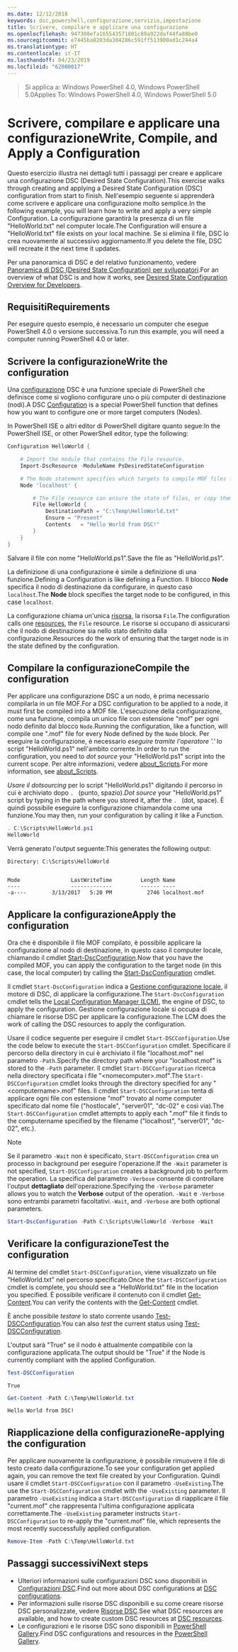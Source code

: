 ```yaml
---
ms.date: 12/12/2018
keywords: dsc,powershell,configurazione,servizio,impostazione
title: Scrivere, compilare e applicare una configurazione
ms.openlocfilehash: 947308efa165543571801c88a922daf44fa88be0
ms.sourcegitcommit: e7445ba8203da304286c591ff513900ad1c244a4
ms.translationtype: HT
ms.contentlocale: it-IT
ms.lasthandoff: 04/23/2019
ms.locfileid: "62080017"
---
```

> <span data-ttu-id="c9c24-103">Si applica a: Windows PowerShell 4.0, Windows PowerShell 5.0</span><span class="sxs-lookup"><span data-stu-id="c9c24-103">Applies To: Windows PowerShell 4.0, Windows PowerShell 5.0</span></span>

# <a name="write-compile-and-apply-a-configuration"></a><span data-ttu-id="c9c24-104">Scrivere, compilare e applicare una configurazione</span><span class="sxs-lookup"><span data-stu-id="c9c24-104">Write, Compile, and Apply a Configuration</span></span>

<span data-ttu-id="c9c24-105">Questo esercizio illustra nei dettagli tutti i passaggi per creare e applicare una configurazione DSC (Desired State Configuration).</span><span class="sxs-lookup"><span data-stu-id="c9c24-105">This exercise walks through creating and applying a Desired State Configuration (DSC) configuration from start to finish.</span></span>
<span data-ttu-id="c9c24-106">Nell'esempio seguente si apprenderà come scrivere e applicare una configurazione molto semplice.</span><span class="sxs-lookup"><span data-stu-id="c9c24-106">In the following example, you will learn how to write and apply a very simple Configuration.</span></span> <span data-ttu-id="c9c24-107">La configurazione garantirà la presenza di un file "HelloWorld.txt" nel computer locale.</span><span class="sxs-lookup"><span data-stu-id="c9c24-107">The Configuration will ensure a "HelloWorld.txt" file exists on your local machine.</span></span> <span data-ttu-id="c9c24-108">Se si elimina il file, DSC lo crea nuovamente al successivo aggiornamento.</span><span class="sxs-lookup"><span data-stu-id="c9c24-108">If you delete the file, DSC will recreate it the next time it updates.</span></span>

<span data-ttu-id="c9c24-109">Per una panoramica di DSC e del relativo funzionamento, vedere [Panoramica di DSC (Desired State Configuration) per sviluppatori](../overview/overview.md).</span><span class="sxs-lookup"><span data-stu-id="c9c24-109">For an overview of what DSC is and how it works, see [Desired State Configuration Overview for Developers](../overview/overview.md).</span></span>

## <a name="requirements"></a><span data-ttu-id="c9c24-110">Requisiti</span><span class="sxs-lookup"><span data-stu-id="c9c24-110">Requirements</span></span>

<span data-ttu-id="c9c24-111">Per eseguire questo esempio, è necessario un computer che esegue PowerShell 4.0 o versione successiva.</span><span class="sxs-lookup"><span data-stu-id="c9c24-111">To run this example, you will need a computer running PowerShell 4.0 or later.</span></span>

## <a name="write-the-configuration"></a><span data-ttu-id="c9c24-112">Scrivere la configurazione</span><span class="sxs-lookup"><span data-stu-id="c9c24-112">Write the configuration</span></span>

<span data-ttu-id="c9c24-113">Una [configurazione](configurations.md) DSC è una funzione speciale di PowerShell che definisce come si vogliono configurare uno o più computer di destinazione (nodi).</span><span class="sxs-lookup"><span data-stu-id="c9c24-113">A DSC [Configuration](configurations.md) is a special PowerShell function that defines how you want to configure one or more target computers (Nodes).</span></span>

<span data-ttu-id="c9c24-114">In PowerShell ISE o altri editor di PowerShell digitare quanto segue:</span><span class="sxs-lookup"><span data-stu-id="c9c24-114">In the PowerShell ISE, or other PowerShell editor, type the following:</span></span>

```powershell
Configuration HelloWorld {

    # Import the module that contains the File resource.
    Import-DscResource -ModuleName PsDesiredStateConfiguration

    # The Node statement specifies which targets to compile MOF files for, when this configuration is executed.
    Node 'localhost' {

        # The File resource can ensure the state of files, or copy them from a source to a destination with persistent updates.
        File HelloWorld {
            DestinationPath = "C:\Temp\HelloWorld.txt"
            Ensure = "Present"
            Contents   = "Hello World from DSC!"
        }
    }
}
```

<span data-ttu-id="c9c24-115">Salvare il file con nome "HelloWorld.ps1".</span><span class="sxs-lookup"><span data-stu-id="c9c24-115">Save the file as "HelloWorld.ps1".</span></span>

<span data-ttu-id="c9c24-116">La definizione di una configurazione è simile a definizione di una funzione.</span><span class="sxs-lookup"><span data-stu-id="c9c24-116">Defining a Configuration is like defining a Function.</span></span> <span data-ttu-id="c9c24-117">Il blocco **Node** specifica il nodo di destinazione da configurare, in questo caso `localhost`.</span><span class="sxs-lookup"><span data-stu-id="c9c24-117">The **Node** block specifies the target node to be configured, in this case `localhost`.</span></span>

<span data-ttu-id="c9c24-118">La configurazione chiama un'unica [risorsa](../resources/resources.md), la risorsa `File`.</span><span class="sxs-lookup"><span data-stu-id="c9c24-118">The configuration calls one [resources](../resources/resources.md), the `File` resource.</span></span> <span data-ttu-id="c9c24-119">Le risorse si occupano di assicurarsi che il nodo di destinazione sia nello stato definito dalla configurazione.</span><span class="sxs-lookup"><span data-stu-id="c9c24-119">Resources do the work of ensuring that the target node is in the state defined by the configuration.</span></span>

## <a name="compile-the-configuration"></a><span data-ttu-id="c9c24-120">Compilare la configurazione</span><span class="sxs-lookup"><span data-stu-id="c9c24-120">Compile the configuration</span></span>

<span data-ttu-id="c9c24-121">Per applicare una configurazione DSC a un nodo, è prima necessario compilarla in un file MOF.</span><span class="sxs-lookup"><span data-stu-id="c9c24-121">For a DSC configuration to be applied to a node, it must first be compiled into a MOF file.</span></span>
<span data-ttu-id="c9c24-122">L'esecuzione della configurazione, come una funzione, compila un unico file con estensione "mof" per ogni nodo definito dal blocco `Node`.</span><span class="sxs-lookup"><span data-stu-id="c9c24-122">Running the configuration, like a function, will compile one ".mof" file for every Node defined by the `Node` block.</span></span>
<span data-ttu-id="c9c24-123">Per eseguire la configurazione, è necessario *eseguire tramite l'operatore '.'* lo script "HelloWorld.ps1" nell'ambito corrente.</span><span class="sxs-lookup"><span data-stu-id="c9c24-123">In order to run the configuration, you need to *dot source* your "HelloWorld.ps1" script into the current scope.</span></span>
<span data-ttu-id="c9c24-124">Per altre informazioni, vedere [about_Scripts](/powershell/module/microsoft.powershell.core/about/about_scripts?view=powershell-6#script-scope-and-dot-sourcing).</span><span class="sxs-lookup"><span data-stu-id="c9c24-124">For more information, see [about_Scripts](/powershell/module/microsoft.powershell.core/about/about_scripts?view=powershell-6#script-scope-and-dot-sourcing).</span></span>

<!-- markdownlint-disable MD038 -->
<span data-ttu-id="c9c24-125">*Usare il dotsourcing* per lo script "HelloWorld.ps1" digitando il percorso in cui è archiviato dopo `. ` (punto, spazio).</span><span class="sxs-lookup"><span data-stu-id="c9c24-125">*Dot source* your "HelloWorld.ps1" script by typing in the path where you stored it, after the `. ` (dot, space).</span></span> <span data-ttu-id="c9c24-126">È quindi possibile eseguire la configurazione chiamandola come una funzione.</span><span class="sxs-lookup"><span data-stu-id="c9c24-126">You may then, run your configuration by calling it like a Function.</span></span>
<!-- markdownlint-enable MD038 -->

```powershell
. C:\Scripts\HelloWorld.ps1
HelloWorld
```

<span data-ttu-id="c9c24-127">Verrà generato l'output seguente:</span><span class="sxs-lookup"><span data-stu-id="c9c24-127">This generates the following output:</span></span>

```output
Directory: C:\Scripts\HelloWorld


Mode                LastWriteTime         Length Name
----                -------------         ------ ----
-a----        3/13/2017   5:20 PM           2746 localhost.mof
```

## <a name="apply-the-configuration"></a><span data-ttu-id="c9c24-128">Applicare la configurazione</span><span class="sxs-lookup"><span data-stu-id="c9c24-128">Apply the configuration</span></span>

<span data-ttu-id="c9c24-129">Ora che è disponibile il file MOF compilato, è possibile applicare la configurazione al nodo di destinazione, in questo caso il computer locale, chiamando il cmdlet [Start-DscConfiguration](/powershell/module/psdesiredstateconfiguration/start-dscconfiguration).</span><span class="sxs-lookup"><span data-stu-id="c9c24-129">Now that you have the compiled MOF, you can apply the configuration to the target node (in this case, the local computer) by calling the [Start-DscConfiguration](/powershell/module/psdesiredstateconfiguration/start-dscconfiguration) cmdlet.</span></span>

<span data-ttu-id="c9c24-130">Il cmdlet `Start-DscConfiguration` indica a [Gestione configurazione locale](../managing-nodes/metaConfig.md), il motore di DSC, di applicare la configurazione.</span><span class="sxs-lookup"><span data-stu-id="c9c24-130">The `Start-DscConfiguration` cmdlet tells the [Local Configuration Manager (LCM)](../managing-nodes/metaConfig.md), the engine of DSC, to apply the configuration.</span></span>
<span data-ttu-id="c9c24-131">Gestione configurazione locale si occupa di chiamare le risorse DSC per applicare la configurazione.</span><span class="sxs-lookup"><span data-stu-id="c9c24-131">The LCM does the work of calling the DSC resources to apply the configuration.</span></span>

<span data-ttu-id="c9c24-132">Usare il codice seguente per eseguire il cmdlet `Start-DSCConfiguration`.</span><span class="sxs-lookup"><span data-stu-id="c9c24-132">Use the code below to execute the `Start-DSCConfiguration` cmdlet.</span></span> <span data-ttu-id="c9c24-133">Specificare il percorso della directory in cui è archiviato il file "localhost.mof" nel parametro `-Path`.</span><span class="sxs-lookup"><span data-stu-id="c9c24-133">Specify the directory path where your "localhost.mof" is stored to the `-Path` parameter.</span></span> <span data-ttu-id="c9c24-134">Il cmdlet `Start-DSCConfiguration` ricerca nella directory specificata i file "\<nomecomputer\>.mof".</span><span class="sxs-lookup"><span data-stu-id="c9c24-134">The `Start-DSCConfiguration` cmdlet looks through the directory specified for any "\<computername\>.mof" files.</span></span> <span data-ttu-id="c9c24-135">Il cmdlet `Start-DSCConfiguration` tenta di applicare ogni file con estensione "mof" trovato al nome computer specificato dal nome file ("hostlocale", "server01", "dc-02" e così via).</span><span class="sxs-lookup"><span data-stu-id="c9c24-135">The `Start-DSCConfiguration` cmdlet attempts to apply each ".mof" file it finds to the computername specified by the filename ("localhost", "server01", "dc-02", etc.).</span></span>

> [!NOTE]
> <span data-ttu-id="c9c24-136">Se il parametro `-Wait` non è specificato, `Start-DSCConfiguration` crea un processo in background per eseguire l'operazione.</span><span class="sxs-lookup"><span data-stu-id="c9c24-136">If the `-Wait` parameter is not specified, `Start-DSCConfiguration` creates a background job to perform the operation.</span></span> <span data-ttu-id="c9c24-137">La specifica del parametro `-Verbose` consente di controllare l'output **dettagliato** dell'operazione.</span><span class="sxs-lookup"><span data-stu-id="c9c24-137">Specifying the `-Verbose` parameter allows you to watch the **Verbose** output of the operation.</span></span> <span data-ttu-id="c9c24-138">`-Wait` e `-Verbose` sono entrambi parametri facoltativi.</span><span class="sxs-lookup"><span data-stu-id="c9c24-138">`-Wait`, and `-Verbose` are both optional parameters.</span></span>

```powershell
Start-DscConfiguration -Path C:\Scripts\HelloWorld -Verbose -Wait
```

## <a name="test-the-configuration"></a><span data-ttu-id="c9c24-139">Verificare la configurazione</span><span class="sxs-lookup"><span data-stu-id="c9c24-139">Test the configuration</span></span>

<span data-ttu-id="c9c24-140">Al termine del cmdlet `Start-DSCConfiguration`, viene visualizzato un file "HelloWorld.txt" nel percorso specificato.</span><span class="sxs-lookup"><span data-stu-id="c9c24-140">Once the `Start-DSCConfiguration` cmdlet is complete, you should see a "HelloWorld.txt" file in the location you specified.</span></span> <span data-ttu-id="c9c24-141">È possibile verificare il contenuto con il cmdlet [Get-Content](/powershell/module/microsoft.powershell.management/get-content).</span><span class="sxs-lookup"><span data-stu-id="c9c24-141">You can verify the contents with the [Get-Content](/powershell/module/microsoft.powershell.management/get-content) cmdlet.</span></span>

<span data-ttu-id="c9c24-142">È anche possibile *testare* lo stato corrente usando [Test-DSCConfiguration](/powershell/module/psdesiredstateconfiguration/Test-DSCConfiguration).</span><span class="sxs-lookup"><span data-stu-id="c9c24-142">You can also *test* the current status using [Test-DSCConfiguration](/powershell/module/psdesiredstateconfiguration/Test-DSCConfiguration).</span></span>

<span data-ttu-id="c9c24-143">L'output sarà "True" se il nodo è attualmente compatibile con la configurazione applicata.</span><span class="sxs-lookup"><span data-stu-id="c9c24-143">The output should be "True" if the Node is currently compliant with the applied Configuration.</span></span>

```powershell
Test-DSCConfiguration
```

```output
True
```

```powershell
Get-Content -Path C:\Temp\HelloWorld.txt
```

```output
Hello World from DSC!
```

## <a name="re-applying-the-configuration"></a><span data-ttu-id="c9c24-144">Riapplicazione della configurazione</span><span class="sxs-lookup"><span data-stu-id="c9c24-144">Re-applying the configuration</span></span>

<span data-ttu-id="c9c24-145">Per applicare nuovamente la configurazione, è possibile rimuovere il file di testo creato dalla configurazione.</span><span class="sxs-lookup"><span data-stu-id="c9c24-145">To see your configuration get applied again, you can remove the text file created by your Configuration.</span></span> <span data-ttu-id="c9c24-146">Quindi usare il cmdlet `Start-DSCConfiguration` con il parametro `-UseExisting`.</span><span class="sxs-lookup"><span data-stu-id="c9c24-146">The use the `Start-DSCConfiguration` cmdlet with the `-UseExisting` parameter.</span></span> <span data-ttu-id="c9c24-147">Il parametro `-UseExisting` indica a `Start-DSCConfiguration` di riapplicare il file "current.mof" che rappresenta l'ultima configurazione applicata correttamente.</span><span class="sxs-lookup"><span data-stu-id="c9c24-147">The `-UseExisting` parameter instructs `Start-DSCConfiguration` to re-apply the "current.mof" file, which represents the most recently successfully applied configuration.</span></span>

```powershell
Remove-Item -Path C:\Temp\HelloWorld.txt
```

## <a name="next-steps"></a><span data-ttu-id="c9c24-148">Passaggi successivi</span><span class="sxs-lookup"><span data-stu-id="c9c24-148">Next steps</span></span>

- <span data-ttu-id="c9c24-149">Ulteriori informazioni sulle configurazioni DSC sono disponibili in [Configurazioni DSC](configurations.md).</span><span class="sxs-lookup"><span data-stu-id="c9c24-149">Find out more about DSC configurations at [DSC configurations](configurations.md).</span></span>
- <span data-ttu-id="c9c24-150">Per informazioni sulle risorse DSC disponibili e su come creare risorse DSC personalizzate, vedere [Risorse DSC](../resources/resources.md).</span><span class="sxs-lookup"><span data-stu-id="c9c24-150">See what DSC resources are available, and how to create custom DSC resources at [DSC resources](../resources/resources.md).</span></span>
- <span data-ttu-id="c9c24-151">Le configurazioni e le risorse DSC sono disponibili in [PowerShell Gallery](https://www.powershellgallery.com/).</span><span class="sxs-lookup"><span data-stu-id="c9c24-151">Find DSC configurations and resources in the [PowerShell Gallery](https://www.powershellgallery.com/).</span></span>
